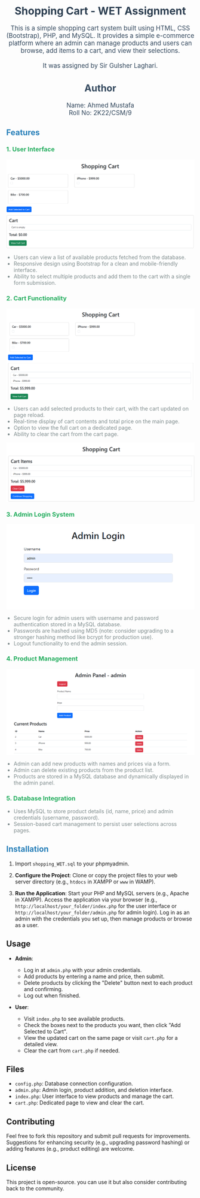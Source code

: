 <h1 style="color: #2c3e50; text-align: center;">Shopping Cart - WET Assignment</h1>

<div style="text-align: center; font-size: 1.2em; color: #34495e;">
    This is a simple shopping cart system built using HTML, CSS (Bootstrap), PHP, and MySQL. It provides a simple e-commerce platform where an admin can manage products and users can browse, add items to a cart, and view their selections.<br><br> It was assigned by Sir Gulsher Laghari.
<h2>Author</h2>
Name: Ahmed Mustafa<Br>
Roll No: 2K22/CSM/9
</div>

<h2 style="color: #2980b9;">Features</h2>

### <h3 style="color: #27ae60;">1. User Interface</h3>
<img src="https://github.com/AhmedShaikh0/shoppingcart_WET/blob/main/images/WET_1.png" alt="User Interface" style="max-width: 100%; height: auto; display: block; margin: 0 auto;">
<ul style="list-style-type: disc; padding-left: 20px; color: #7f8c8d;">
    <li>Users can view a list of available products fetched from the database.</li>
    <li>Responsive design using Bootstrap for a clean and mobile-friendly interface.</li>
    <li>Ability to select multiple products and add them to the cart with a single form submission.</li>
</ul>

### <h3 style="color: #27ae60;">2. Cart Functionality</h3>
<img src="https://github.com/AhmedShaikh0/shoppingcart_WET/blob/main/images/WET_2.png" alt="Cart Functionality" style="max-width: 100%; height: auto; display: block; margin: 0 auto;">
<ul style="list-style-type: disc; padding-left: 20px; color: #7f8c8d;">
    <li>Users can add selected products to their cart, with the cart updated on page reload.</li>
    <li>Real-time display of cart contents and total price on the main page.</li>
    <li>Option to view the full cart on a dedicated page.</li>
    <li>Ability to clear the cart from the cart page.</li>
</ul>
<img src="https://github.com/AhmedShaikh0/shoppingcart_WET/blob/main/images/WET_3.png" alt="Cart Clear Functionality" style="max-width: 100%; height: auto; display: block; margin: 0 auto;">

### <h3 style="color: #27ae60;">3. Admin Login System</h3>
<img src="https://github.com/AhmedShaikh0/shoppingcart_WET/blob/main/images/WET_4.png" alt="Admin Login System" style="max-width: 100%; height: auto; display: block; margin: 0 auto;">
<ul style="list-style-type: disc; padding-left: 20px; color: #7f8c8d;">
    <li>Secure login for admin users with username and password authentication stored in a MySQL database.</li>
    <li>Passwords are hashed using MD5 (note: consider upgrading to a stronger hashing method like bcrypt for production use).</li>
    <li>Logout functionality to end the admin session.</li>
</ul>

### <h3 style="color: #27ae60;">4. Product Management</h3>
<img src="https://github.com/AhmedShaikh0/shoppingcart_WET/blob/main/images/WET_5.png" alt="Product Management" style="max-width: 100%; height: auto; display: block; margin: 0 auto;">
<ul style="list-style-type: disc; padding-left: 20px; color: #7f8c8d;">
    <li>Admin can add new products with names and prices via a form.</li>
    <li>Admin can delete existing products from the product list.</li>
    <li>Products are stored in a MySQL database and dynamically displayed in the admin panel.</li>
</ul>

<h3 style="color: #27ae60;">5. Database Integration</h3>
<ul style="list-style-type: disc; padding-left: 20px; color: #7f8c8d;">
    <li>Uses MySQL to store product details (id, name, price) and admin credentials (username, password).</li>
    <li>Session-based cart management to persist user selections across pages.</li>
</ul>

## <h2 style="color: #2980b9;">Installation</h2>

1. Import `shopping_WET.sql` to your phpmyadmin.

2. **Configure the Project**:
   Clone or copy the project files to your web server directory (e.g., `htdocs` in XAMPP or `www` in WAMP).

3. **Run the Application**:
   Start your PHP and MySQL servers (e.g., Apache in XAMPP).
   Access the application via your browser (e.g., `http://localhost/your_folder/index.php` for the user interface or `http://localhost/your_folder/admin.php` for admin login).
   Log in as an admin with the credentials you set up, then manage products or browse as a user.

<h2>Usage</h2>

- **Admin**:
  - Log in at `admin.php` with your admin credentials.
  - Add products by entering a name and price, then submit.
  - Delete products by clicking the "Delete" button next to each product and confirming.
  - Log out when finished.

- **User**:
  - Visit `index.php` to see available products.
  - Check the boxes next to the products you want, then click "Add Selected to Cart".
  - View the updated cart on the same page or visit `cart.php` for a detailed view.
  - Clear the cart from `cart.php` if needed.

<h2>Files</h2>

- `config.php`: Database connection configuration.
- `admin.php`: Admin login, product addition, and deletion interface.
- `index.php`: User interface to view products and manage the cart.
- `cart.php`: Dedicated page to view and clear the cart.

<h2>Contributing</h2>

Feel free to fork this repository and submit pull requests for improvements. Suggestions for enhancing security (e.g., upgrading password hashing) or adding features (e.g., product editing) are welcome.

<h2>License</h2>

This project is open-source. you can use it but also consider contributing back to the community.
